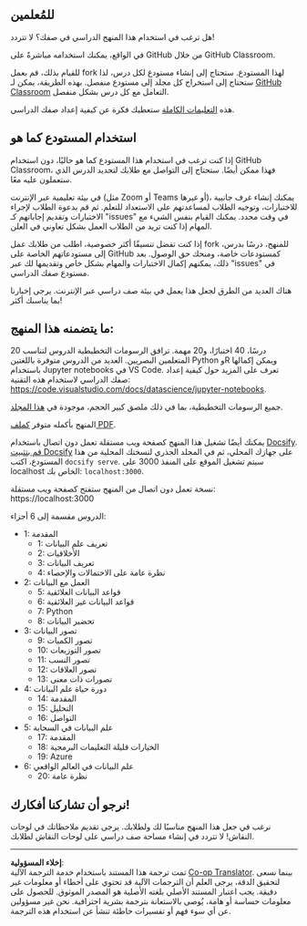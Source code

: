 <!--
CO_OP_TRANSLATOR_METADATA:
{
  "original_hash": "87f157ea00d36c1d12c14390d9852b50",
  "translation_date": "2025-08-27T08:14:40+00:00",
  "source_file": "for-teachers.md",
  "language_code": "ar"
}
-->
## للمُعلمين

هل ترغب في استخدام هذا المنهج الدراسي في صفك؟ لا تتردد!

في الواقع، يمكنك استخدامه مباشرةً على GitHub من خلال GitHub Classroom.

للقيام بذلك، قم بعمل fork لهذا المستودع. ستحتاج إلى إنشاء مستودع لكل درس، لذا ستحتاج إلى استخراج كل مجلد إلى مستودع منفصل. بهذه الطريقة، يمكن لـ [GitHub Classroom](https://classroom.github.com/classrooms) التعامل مع كل درس بشكل منفصل.

هذه [التعليمات الكاملة](https://github.blog/2020-03-18-set-up-your-digital-classroom-with-github-classroom/) ستعطيك فكرة عن كيفية إعداد صفك الدراسي.

## استخدام المستودع كما هو

إذا كنت ترغب في استخدام هذا المستودع كما هو حاليًا، دون استخدام GitHub Classroom، فهذا ممكن أيضًا. ستحتاج إلى التواصل مع طلابك لتحديد الدرس الذي ستعملون عليه معًا.

في بيئة تعليمية عبر الإنترنت (مثل Zoom أو Teams أو غيرها)، يمكنك إنشاء غرف جانبية للاختبارات، وتوجيه الطلاب لمساعدتهم على الاستعداد للتعلم. ثم قم بدعوة الطلاب لإجراء الاختبارات وتقديم إجاباتهم كـ "issues" في وقت محدد. يمكنك القيام بنفس الشيء مع المهام إذا كنت تريد من الطلاب العمل بشكل تعاوني في العلن.

إذا كنت تفضل تنسيقًا أكثر خصوصية، اطلب من طلابك عمل fork للمنهج، درسًا بدرس، إلى مستودعاتهم الخاصة على GitHub كمستودعات خاصة، ومنحك حق الوصول. بعد ذلك، يمكنهم إكمال الاختبارات والمهام بشكل خاص وتقديمها لك عبر "issues" في مستودع صفك الدراسي.

هناك العديد من الطرق لجعل هذا يعمل في بيئة صف دراسي عبر الإنترنت. يرجى إخبارنا بما يناسبك أكثر!

## ما يتضمنه هذا المنهج:

20 درسًا، 40 اختبارًا، و20 مهمة. ترافق الرسومات التخطيطية الدروس لتناسب المتعلمين البصريين. العديد من الدروس متوفرة باللغتين Python وR ويمكن إكمالها باستخدام Jupyter notebooks في VS Code. تعرف على المزيد حول كيفية إعداد صفك الدراسي لاستخدام هذه التقنية: https://code.visualstudio.com/docs/datascience/jupyter-notebooks.

جميع الرسومات التخطيطية، بما في ذلك ملصق كبير الحجم، موجودة في [هذا المجلد](../../sketchnotes).

المنهج بأكمله متوفر [كملف PDF](../../pdf/readme.pdf).

يمكنك أيضًا تشغيل هذا المنهج كصفحة ويب مستقلة تعمل دون اتصال باستخدام [Docsify](https://docsify.js.org/#/). [قم بتثبيت Docsify](https://docsify.js.org/#/quickstart) على جهازك المحلي، ثم في المجلد الجذري لنسختك المحلية من هذا المستودع، اكتب `docsify serve`. سيتم تشغيل الموقع على المنفذ 3000 على localhost الخاص بك: `localhost:3000`.

نسخة تعمل دون اتصال من المنهج ستفتح كصفحة ويب مستقلة: https://localhost:3000

الدروس مقسمة إلى 6 أجزاء:

- 1: المقدمة
    - 1: تعريف علم البيانات
    - 2: الأخلاقيات
    - 3: تعريف البيانات
    - 4: نظرة عامة على الاحتمالات والإحصاء
- 2: العمل مع البيانات
    - 5: قواعد البيانات العلائقية
    - 6: قواعد البيانات غير العلائقية
    - 7: Python
    - 8: تحضير البيانات
- 3: تصور البيانات
    - 9: تصور الكميات
    - 10: تصور التوزيعات
    - 11: تصور النسب
    - 12: تصور العلاقات
    - 13: تصورات ذات معنى
- 4: دورة حياة علم البيانات
    - 14: المقدمة
    - 15: التحليل
    - 16: التواصل
- 5: علم البيانات في السحابة
    - 17: المقدمة
    - 18: الخيارات قليلة التعليمات البرمجية
    - 19: Azure
- 6: علم البيانات في العالم الواقعي
    - 20: نظرة عامة

## نرجو أن تشاركنا أفكارك!

نرغب في جعل هذا المنهج مناسبًا لك ولطلابك. يرجى تقديم ملاحظاتك في لوحات النقاش! لا تتردد في إنشاء مساحة صف دراسي على لوحات النقاش لطلابك.

---

**إخلاء المسؤولية**:  
تمت ترجمة هذا المستند باستخدام خدمة الترجمة الآلية [Co-op Translator](https://github.com/Azure/co-op-translator). بينما نسعى لتحقيق الدقة، يرجى العلم أن الترجمات الآلية قد تحتوي على أخطاء أو معلومات غير دقيقة. يجب اعتبار المستند الأصلي بلغته الأصلية هو المصدر الموثوق. للحصول على معلومات حساسة أو هامة، يُوصى بالاستعانة بترجمة بشرية احترافية. نحن غير مسؤولين عن أي سوء فهم أو تفسيرات خاطئة تنشأ عن استخدام هذه الترجمة.